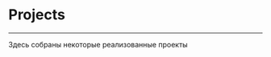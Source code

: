 # Projects
_______________________________________________
Здесь собраны некоторые реализованные проекты
